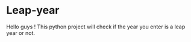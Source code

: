 # Leap-year
Hello guys ! This python project will check if the year you enter is a leap year or not.
